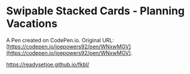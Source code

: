 # Swipable Stacked Cards - Planning Vacations

A Pen created on CodePen.io. Original URL: [https://codepen.io/joepowers92/pen/WNxwMGV](https://codepen.io/joepowers92/pen/WNxwMGV).


https://readysetjoe.github.io/fkbl/
